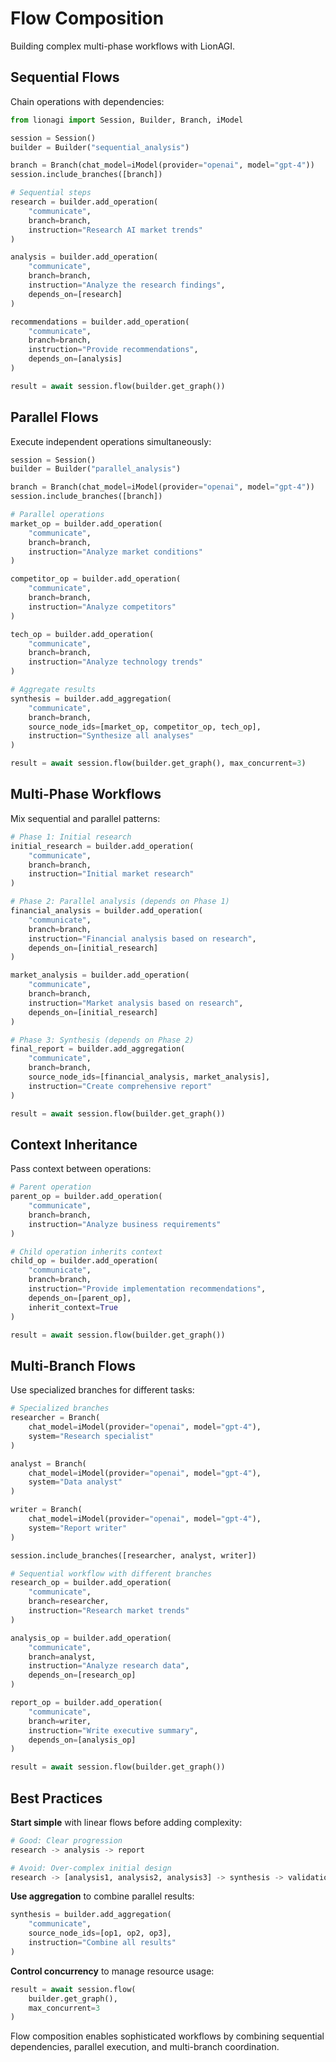 # Flow Composition

Building complex multi-phase workflows with LionAGI.

## Sequential Flows

Chain operations with dependencies:

```python
from lionagi import Session, Builder, Branch, iModel

session = Session()
builder = Builder("sequential_analysis")

branch = Branch(chat_model=iModel(provider="openai", model="gpt-4"))
session.include_branches([branch])

# Sequential steps
research = builder.add_operation(
    "communicate",
    branch=branch,
    instruction="Research AI market trends"
)

analysis = builder.add_operation(
    "communicate", 
    branch=branch,
    instruction="Analyze the research findings",
    depends_on=[research]
)

recommendations = builder.add_operation(
    "communicate",
    branch=branch,
    instruction="Provide recommendations",
    depends_on=[analysis]
)

result = await session.flow(builder.get_graph())
```

## Parallel Flows

Execute independent operations simultaneously:

```python
session = Session()
builder = Builder("parallel_analysis")

branch = Branch(chat_model=iModel(provider="openai", model="gpt-4"))
session.include_branches([branch])

# Parallel operations
market_op = builder.add_operation(
    "communicate",
    branch=branch,
    instruction="Analyze market conditions"
)

competitor_op = builder.add_operation(
    "communicate",
    branch=branch, 
    instruction="Analyze competitors"
)

tech_op = builder.add_operation(
    "communicate",
    branch=branch,
    instruction="Analyze technology trends"
)

# Aggregate results
synthesis = builder.add_aggregation(
    "communicate",
    branch=branch,
    source_node_ids=[market_op, competitor_op, tech_op],
    instruction="Synthesize all analyses"
)

result = await session.flow(builder.get_graph(), max_concurrent=3)
```

## Multi-Phase Workflows

Mix sequential and parallel patterns:

```python
# Phase 1: Initial research
initial_research = builder.add_operation(
    "communicate",
    branch=branch,
    instruction="Initial market research"
)

# Phase 2: Parallel analysis (depends on Phase 1)
financial_analysis = builder.add_operation(
    "communicate",
    branch=branch,
    instruction="Financial analysis based on research",
    depends_on=[initial_research]
)

market_analysis = builder.add_operation(
    "communicate", 
    branch=branch,
    instruction="Market analysis based on research",
    depends_on=[initial_research]
)

# Phase 3: Synthesis (depends on Phase 2)
final_report = builder.add_aggregation(
    "communicate",
    branch=branch,
    source_node_ids=[financial_analysis, market_analysis],
    instruction="Create comprehensive report"
)

result = await session.flow(builder.get_graph())
```

## Context Inheritance

Pass context between operations:

```python
# Parent operation
parent_op = builder.add_operation(
    "communicate",
    branch=branch,
    instruction="Analyze business requirements"
)

# Child operation inherits context
child_op = builder.add_operation(
    "communicate",
    branch=branch,
    instruction="Provide implementation recommendations",
    depends_on=[parent_op],
    inherit_context=True
)

result = await session.flow(builder.get_graph())
```

## Multi-Branch Flows

Use specialized branches for different tasks:

```python
# Specialized branches
researcher = Branch(
    chat_model=iModel(provider="openai", model="gpt-4"),
    system="Research specialist"
)

analyst = Branch(
    chat_model=iModel(provider="openai", model="gpt-4"),
    system="Data analyst"
)

writer = Branch(
    chat_model=iModel(provider="openai", model="gpt-4"),
    system="Report writer"
)

session.include_branches([researcher, analyst, writer])

# Sequential workflow with different branches
research_op = builder.add_operation(
    "communicate",
    branch=researcher,
    instruction="Research market trends"
)

analysis_op = builder.add_operation(
    "communicate",
    branch=analyst,
    instruction="Analyze research data",
    depends_on=[research_op]
)

report_op = builder.add_operation(
    "communicate",
    branch=writer,
    instruction="Write executive summary",
    depends_on=[analysis_op]
)

result = await session.flow(builder.get_graph())
```

## Best Practices

**Start simple** with linear flows before adding complexity:

```python
# Good: Clear progression
research -> analysis -> report

# Avoid: Over-complex initial design
research -> [analysis1, analysis2, analysis3] -> synthesis -> validation -> report
```

**Use aggregation** to combine parallel results:

```python
synthesis = builder.add_aggregation(
    "communicate",
    source_node_ids=[op1, op2, op3],
    instruction="Combine all results"
)
```

**Control concurrency** to manage resource usage:

```python
result = await session.flow(
    builder.get_graph(),
    max_concurrent=3
)
```

Flow composition enables sophisticated workflows by combining sequential
dependencies, parallel execution, and multi-branch coordination.
